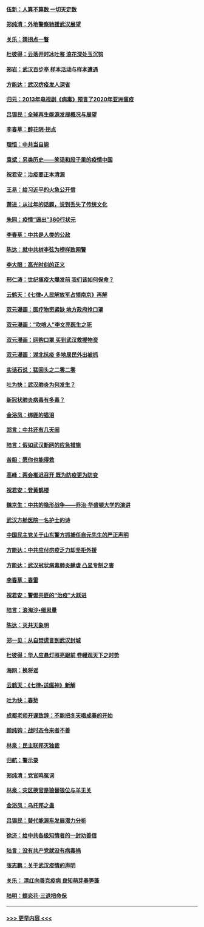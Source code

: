 #### [伍新：人算不算数 一切天定数](../pages/nsc993/n11893372.md?t=02260831) 
#### [郑纯清：外地警察驰援武汉展望](../pages/nsc993/n11893115.md?t=02260831) 
#### [关乐：猜拐点一瞥](../pages/nsc993/n11893020.md?t=02260831) 
#### [杜彼得：云落开时冰吐鉴 浪花深处玉沉钩](../pages/nsc993/n11892107.md?t=02260831) 
#### [郑岩：武汉百步亭 样本活动与样本遭遇](../pages/nsc993/n11892310.md?t=02260831) 
#### [方能达：武汉疠疫发人深省](../pages/nsc993/n11891376.md?t=02260831) 
#### [归元：2013年电视剧《病毒》预言了2020年亚洲瘟疫](../pages/nsc993/n11891126.md?t=02260831) 
#### [吕锡民：全球再生能源发展概况与展望](../pages/nsc993/n11890613.md?t=02260831) 
#### [李春草：醉花阴·拐点](../pages/nsc993/n11890567.md?t=02260831) 
#### [理悟：中共当自毙](../pages/nsc993/n11890559.md?t=02260831) 
#### [袁斌：另类历史——笑话和段子里的疫情中国](../pages/nsc993/n11889243.md?t=02260831) 
#### [祝君安：治疫要正本清源](../pages/nsc993/n11889085.md?t=02260831) 
#### [王易：给习近平的火急公开信](../pages/nsc993/n11888225.md?t=02260831) 
#### [萧进：从过年的话题，说到丢失了传统文化](../pages/nsc993/n11887732.md?t=02260831) 
#### [朱同：疫情“逼出”360行状元](../pages/nsc993/n11887678.md?t=02260831) 
#### [李春草：中共是人类的公敌](../pages/nsc993/n11887656.md?t=02260831) 
#### [陈达：就中共树李弦为榜样致网警](../pages/nsc993/n11887625.md?t=02260831) 
#### [李大眼：高光时刻的正义](../pages/nsc993/n11887585.md?t=02260831) 
#### [邢仁涛：世纪瘟疫大爆发前 我们该如何保命？](../pages/nsc993/n11887535.md?t=02260831) 
#### [云鹤天：《七律▪人民解放军占领南京》再解](../pages/nsc993/n11887524.md?t=02260831) 
#### [双元漫画：医疗物资紧缺 地方政府抢口罩](../pages/nsc993/n11884744.md?t=02260831) 
#### [双元漫画：“吹哨人”李文亮医生之死](../pages/nsc993/n11884705.md?t=02260831) 
#### [双元漫画：网购口罩 买到武汉救援物资](../pages/nsc993/n11884670.md?t=02260831) 
#### [双元漫画：湖北抗疫 多地居民外出被抓](../pages/nsc993/n11884643.md?t=02260831) 
#### [实话石说：猛回头之二零二零](../pages/nsc993/n11883968.md?t=02260831) 
#### [吐为快：武汉肺炎为何发生？](../pages/nsc993/n11882180.md?t=02260831) 
#### [新冠状肺炎病毒有多毒？](../pages/nsc993/n11881790.md?t=02260831) 
#### [金浴凤：绑匪的猫泪](../pages/nsc993/n11880664.md?t=02260831) 
#### [郑言：中共还有几天闹](../pages/nsc993/n11880645.md?t=02260831) 
#### [陆言：假如武汉断网的应急措施](../pages/nsc993/n11880619.md?t=02260831) 
#### [苦胆：愿你也能得救](../pages/nsc993/n11880601.md?t=02260831) 
#### [高峰：两会推迟召开  既为防疫更为防变](../pages/nsc993/n11879977.md?t=02260831) 
#### [祝君安：登黄鹤楼](../pages/nsc993/n11880583.md?t=02260831) 
#### [魏京生：中共的隐形战争——乔治‧华盛顿大学的演讲](../pages/nsc993/n11879765.md?t=02260831) 
#### [武汉方舱医院一名护士的诗](../pages/nsc993/n11878480.md?t=02260831) 
#### [中国民主党关于山东警方抓捕任自元先生的严正声明](../pages/nsc993/n11877506.md?t=02260831) 
#### [方能达：中共应付疠疫乏力却坚拒外援](../pages/nsc993/n11877497.md?t=02260831) 
#### [方能达：武汉冠状病毒肺炎肆虐 凸显专制之害](../pages/nsc993/n11877475.md?t=02260831) 
#### [李春草：春雷](../pages/nsc993/n11876287.md?t=02260831) 
#### [祝君安：警惕共匪的“治疫”大跃进](../pages/nsc993/n11876084.md?t=02260831) 
#### [陆言：浪淘沙•细思量](../pages/nsc993/n11876071.md?t=02260831) 
#### [陈达：灭共天象明](../pages/nsc993/n11876063.md?t=02260831) 
#### [郑一见：从自焚谎言到武汉封城](../pages/nsc993/n11875621.md?t=02260831) 
#### [杜彼得：华人应悬灯照亮跟前 卷幔观天下之时势](../pages/nsc993/n11874822.md?t=02260831) 
#### [海网：换将谣](../pages/nsc993/n11873712.md?t=02260831) 
#### [云鹤天：《七律▪送瘟神》新解](../pages/nsc993/n11873598.md?t=02260831) 
#### [吐为快：春愁](../pages/nsc993/n11872801.md?t=02260831) 
#### [成都老师开课致辞：不能把冬天唱成春的开始](../pages/nsc993/n11872653.md?t=02260831) 
#### [颜纯钩：战时态令来者不善](../pages/nsc993/n11872011.md?t=02260831) 
#### [林泉：民主联邦灭独裁](../pages/nsc993/n11870998.md?t=02260831) 
#### [归航：警示录](../pages/nsc993/n11870963.md?t=02260831) 
#### [郑纯清：党官鸣冤词](../pages/nsc993/n11870938.md?t=02260831) 
#### [林泉：灾区换官是狼替狼位与羊无关](../pages/nsc993/n11870896.md?t=02260831) 
#### [金浴凤：乌托邦之蛊](../pages/nsc993/n11870879.md?t=02260831) 
#### [吕锡民：替代能源车发展潜力分析](../pages/nsc993/n11870656.md?t=02260831) 
#### [徐济：给中共各级知情者的一封劝善信](../pages/nsc993/n11868561.md?t=02260831) 
#### [陆言：没有共产党就没有病毒祸](../pages/nsc993/n11868232.md?t=02260831) 
#### [张志鹏：关于武汉疫情的声明](../pages/nsc993/n11867182.md?t=02260831) 
#### [关乐： 漂红向善克疫病 良知萌芽春笋蓬](../pages/nsc993/n11865710.md?t=02260831) 
#### [陆明：蝶恋花‧三退把命保](../pages/nsc993/n11865673.md?t=02260831) 

----
#### [ >>> 更早内容 <<< ](../indexes/nsc993-earlier.md)
